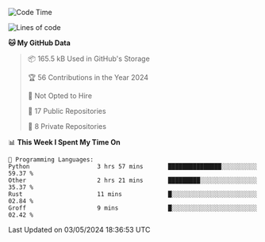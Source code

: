 <!--START_SECTION:waka-->
![Code Time](http://img.shields.io/badge/Code%20Time-894%20hrs%207%20mins-blue)

![Lines of code](https://img.shields.io/badge/From%20Hello%20World%20I%27ve%20Written-208.1%20thousand%20lines%20of%20code-blue)

**🐱 My GitHub Data** 

> 📦 165.5 kB Used in GitHub's Storage 
 > 
> 🏆 56 Contributions in the Year 2024
 > 
> 🚫 Not Opted to Hire
 > 
> 📜 17 Public Repositories 
 > 
> 🔑 8 Private Repositories 
 > 
📊 **This Week I Spent My Time On** 

```text
💬 Programming Languages: 
Python                   3 hrs 57 mins       ███████████████░░░░░░░░░░   59.37 % 
Other                    2 hrs 21 mins       █████████░░░░░░░░░░░░░░░░   35.37 % 
Rust                     11 mins             █░░░░░░░░░░░░░░░░░░░░░░░░   02.84 % 
Groff                    9 mins              █░░░░░░░░░░░░░░░░░░░░░░░░   02.42 % 
```


 Last Updated on 03/05/2024 18:36:53 UTC
<!--END_SECTION:waka-->
